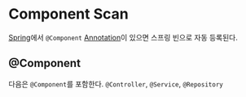 # Component Scan
[Spring](Spring)에서 `@Component` [Annotation](Annotation)이 있으면 스프링 빈으로 자동 등록된다.

## @Component
다음은 `@Component`를 포함한다.
`@Controller`, `@Service`, `@Repository`
